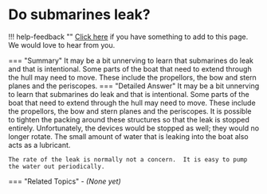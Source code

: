 # Do submarines leak?

!!! help-feedback ""
    [Click here](https://replace.md) if you have something to add to this page. We would love to hear from you.

=== "Summary"
    It may be a bit unnerving to learn that submarines do leak and that is intentional. Some parts of the boat that need to extend through the hull may need to move. These include the propellors, the bow and stern planes and the periscopes.
=== "Detailed Answer"
    It may be a bit unnerving to learn that submarines do leak and that is intentional.  Some parts of the boat that need to extend through the hull may need to move.  These include the propellors, the bow and stern planes and the periscopes.  It is possible to tighten the packing around these structures so that the leak is stopped entirely.  Unfortunately, the devices would be stopped as well; they would no longer rotate.  The small amount of water that is leaking into the boat also acts as a lubricant.

    The rate of the leak is normally not a concern.  It is easy to pump the water out periodically.
=== "Related Topics"
    - *(None yet)*
